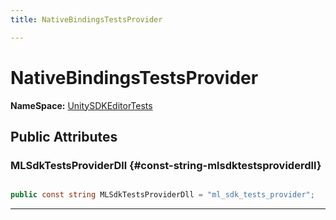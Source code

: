 ```yaml
---
title: NativeBindingsTestsProvider

---
```


# NativeBindingsTestsProvider



**NameSpace:** 
[UnitySDKEditorTests](/versioned_docs/version-14-Jun-2023/unity-api/api/UnitySDKEditorTests/UnitySDKEditorTests.md) 








## Public Attributes

### MLSdkTestsProviderDll {#const-string-mlsdktestsproviderdll}

```csharp

public const string MLSdkTestsProviderDll = "ml_sdk_tests_provider";

```






-----------


